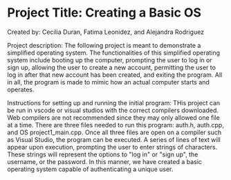 <h1> Project Title: Creating a Basic OS </h1>
Created by: Cecilia Duran, Fatima Leonidez, and Alejandra Rodriguez

Project description: 
The following project is meant to demonstrate a simplified operating system. The functionalities of this simplified operating system include booting up the computer, prompting the user to log in or sign up, allowing the user to create a new account, permitting the user to log in after that new account has been created, and exiting the program. All in all, the program is made to mimic how an actual computer starts and operates.

Instructions for setting up and running the initial program: 
THis project can be run in vscode or visual studios with the correct compilers downloaded. Web compilers are not recommended since they may only allowed one file at a time.
There are three files needed to run this program: auth.h, auth.cpp, and OS project1_main.cpp. Once all three files are open on a compiler such as Visual Studio, the program can be executed. A series of lines of text will appear upon execution, prompting the user to enter strings of characters. These strings will represent the options to "log in" or "sign up", the username, or the password. In this manner, we have created a basic operating system capable of authenticating a unique user.
